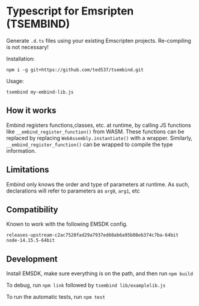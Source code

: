 # Typescript for Emsripten (TSEMBIND)

Generate `.d.ts` files using your existing Emscripten projects.
Re-compiling is not necessary!

Installation:
```
npm i -g git+https://github.com/ted537/tsembind.git
```

Usage:
```
tsembind my-embind-lib.js
```

## How it works

Embind registers functions,classes, etc. at runtime,
by calling JS functions like `__embind_register_function()` from WASM.
These functions can be replaced by replacing `WebAssembly.instantiate()` 
with a wrapper.
Similarly, `__embind_register_function()` can be wrapped
to compile the type information.

## Limitations

Embind only knows the order and type of parameters at runtime. As such, declarations will refer to parameters as `arg0`, `arg1`, etc

## Compatibility

Known to work with the following EMSDK config.

```
releases-upstream-c2ac7520fad29a7937ed60ab6a95b08eb374c7ba-64bit
node-14.15.5-64bit
```

## Development

Install EMSDK, make sure everything is on the path, and then run `npm build`

To debug, run `npm link` followed by `tsembind lib/examplelib.js`

To run the automatic tests, run `npm test`
